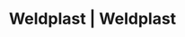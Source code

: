 ---
Link: "file:/Users/vinayakpatel/Downloads/www.weldplast.cz/eshop_products_compare/add/eshop-products-variant45"
product_name: "null"
product_id: "null"
title: "Weldplast | Weldplast"
product_desc: ""
product_specs: ""
product_downloads: ""
href: ""
accessories: ""
similar_products: ""
---